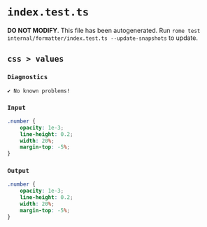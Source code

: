 # `index.test.ts`

**DO NOT MODIFY**. This file has been autogenerated. Run `rome test internal/formatter/index.test.ts --update-snapshots` to update.

## `css > values`

### `Diagnostics`

```
✔ No known problems!

```

### `Input`

```css
.number {
	opacity: 1e-3;
	line-height: 0.2;
	width: 20%;
	margin-top: -5%;
}

```

### `Output`

```css
.number {
	opacity: 1e-3;
	line-height: 0.2;
	width: 20%;
	margin-top: -5%;
}

```
